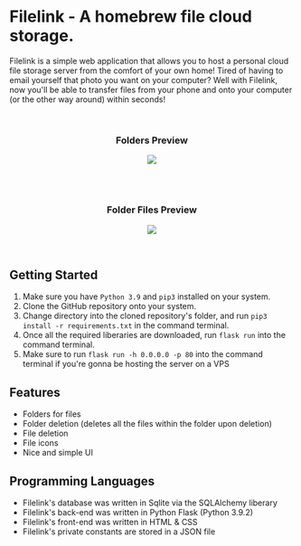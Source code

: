 # Filelink - A homebrew file cloud storage.

Filelink is a simple web application that allows you to host a personal cloud file storage server from the comfort of your own home! Tired of having to email yourself that photo you want on your computer? Well with Filelink, now you'll be able to transfer files from your phone and onto your computer (or the other way around) within seconds! 

<br>

<h3 align="center">Folders Preview</h3>
<p align="center">
  <img src="https://user-images.githubusercontent.com/79603829/143728783-a017fd9c-fc0c-453e-8beb-bc4af0bd1616.PNG"/>
</p>

<br>
<br>

<h3 align="center">Folder Files Preview</h3>
<p align="center">
  <img src="https://user-images.githubusercontent.com/79603829/143728795-e3eaf9ef-dad9-4a24-b7a2-6bd296e4b340.PNG"/>
</p>

<br>

## Getting Started

1) Make sure you have ``Python 3.9`` and ``pip3`` installed on your system.
2) Clone the GitHub repository onto your system.
3) Change directory into the cloned repository's folder, and run ``pip3 install -r requirements.txt`` in the command terminal.
4) Once all the required liberaries are downloaded, run ``flask run`` into the command terminal.
5) Make sure to run ``flask run -h 0.0.0.0 -p 80`` into the command terminal if you're gonna be hosting the server on a VPS

## Features

- Folders for files
- Folder deletion (deletes all the files within the folder upon deletion)
- File deletion
- File icons
- Nice and simple UI

## Programming Languages

- Filelink's database was written in Sqlite via the SQLAlchemy liberary
- Filelink's back-end was written in Python Flask (Python 3.9.2)
- Filelink's front-end was written in HTML & CSS
- Filelink's private constants are stored in a JSON file 
